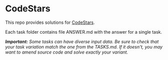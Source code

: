 # CodeStars

This repo provides solutions for [CodeStars](http://contests.techdays.ru/CodeStars/).

Each task folder contains file ANSWER.md with the answer for a single task.

*__Important:__ Some tasks can have diverse input data. Be sure to check that your task variation match the one from the TASKS.md. If it doesn't, you may want to amend source code and solve exactly your variant.*